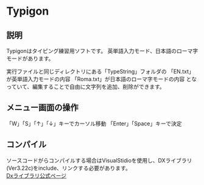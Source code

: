# Typigon
## 説明
Typigonはタイピング練習用ソフトです。
英単語入力モード、日本語のローマ字モードがあります。

実行ファイルと同じディレクトリにある「TypeString」フォルダの
「EN.txt」が英単語入力モードの内容
「Roma.txt」が日本語のローマ字モードの内容
となっていて、編集することで自由に文字列を追加、削除ができます。

## メニュー画面の操作
「W」「S」「↑」「↓」キーでカーソル移動
「Enter」「Space」キーで決定

## コンパイル
ソースコードがらコンパイルする場合はVisualStidioを使用し、DXライブラリ(Ver3.22c)をinclude、リンクする必要があります。  
[Dxライブラリ公式ページ](https://dxlib.xsrv.jp/)
